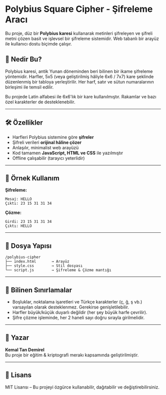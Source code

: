 # Polybius Square Cipher - Şifreleme Aracı

Bu proje, düz bir **Polybius karesi** kullanarak metinleri şifreleyen ve şifreli metni çözen basit ve işlevsel bir şifreleme sistemidir. Web tabanlı bir arayüz ile kullanıcı dostu biçimde çalışır.

## 🔐 Nedir Bu?

Polybius karesi, antik Yunan döneminden beri bilinen bir ikame şifreleme yöntemidir. Harfler, 5x5 (veya geliştirilmiş hâliyle 6x6 / 7x7) kare şeklinde düzenlenmiş bir tabloya yerleştirilir. Her harf, satır ve sütun numaralarının birleşimi ile temsil edilir.

Bu projede Latin alfabesi ile 6x6'lık bir kare kullanılmıştır. Rakamlar ve bazı özel karakterler de desteklenebilir.

---

## 🛠 Özellikler

- Harfleri Polybius sistemine göre **şifreler**
- Şifreli verileri **orijinal hâline çözer**
- Anlaşılır, minimalist web arayüzü
- Kod tamamen **JavaScript, HTML ve CSS** ile yazılmıştır
- Offline çalışabilir (tarayıcı yeterlidir)

---

## 🧪 Örnek Kullanım

**Şifreleme:**

```
Mesaj: HELLO
Çıktı: 23 15 31 31 34
```

**Çözme:**

```
Girdi: 23 15 31 31 34
Çıktı: HELLO
```

---

## 📁 Dosya Yapısı

```
/polybius-cipher
├── index.html       → Arayüz
├── style.css        → Stil dosyası
└── script.js        → Şifreleme & Çözme mantığı
```

---

## 📌 Bilinen Sınırlamalar

- Boşluklar, noktalama işaretleri ve Türkçe karakterler (ç, ğ, ş vb.) varsayılan olarak desteklenmez. Gerekirse genişletilebilir.
- Harfler büyük/küçük duyarlı değildir (her şey büyük harfe çevrilir).
- Şifre çözme işleminde, her 2 haneli sayı doğru sırayla girilmelidir.

---

## 👤 Yazar

**Kemal Tan Demirel**  
Bu proje bir eğitim & kriptografi merakı kapsamında geliştirilmiştir.

---

## 📜 Lisans

MIT Lisansı – Bu projeyi özgürce kullanabilir, dağıtabilir ve değiştirebilirsiniz.
